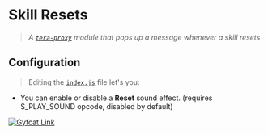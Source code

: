 # Skill Resets
> _A [``tera-proxy``](https://github.com/pinkipi/tera-proxy) module that pops up a message whenever a skill resets_ 

## Configuration
> Editing the [`index.js`](https://github.com/mister-kay/skill-resets/blob/master/index.js) file let's you:

- You can enable or disable a **Reset** sound effect. (requires S_PLAY_SOUND opcode, disabled by default)

[![Gyfcat Link](https://thumbs.gfycat.com/ValidPertinentBlackfish-size_restricted.gif)](https://gfycat.com/ValidPertinentBlackfish)
